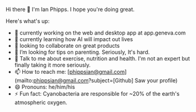 Hi there 👋
I'm Ian Phipps. I hope you're doing great.

Here's what's up:

- 🔭 currently working on the web and desktop app at app.geneva.com
- 🌱 currently learning how AI will impact out lives
- 👯 looking to collaborate on great products
- 🤔 I’m looking for tips on parenting. Seriously, It's hard.
- 💬 Talk to me about exercise, nutrition and health. I'm not an expert but finally taking it more seriously.
- 📫 How to reach me: [phippsian@gmail.com](mailto:phippsian@gmail.com?subject=[Github] Saw your profile)
- 😄 Pronouns: he/him/his
- ⚡ Fun fact: Cyanobacteria are responsible for ~20% of the earth's atmospheric oxygen.
